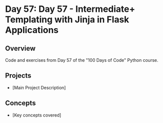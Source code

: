 # Day 57: Day 57 - Intermediate+ Templating with Jinja in Flask Applications

## Overview
Code and exercises from Day 57 of the "100 Days of Code" Python course.

## Projects
- [Main Project Description]

## Concepts
- [Key concepts covered]
